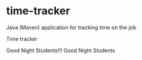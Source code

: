 # time-tracker
Java (Maven) application for tracking time on the job

Time tracker

Good Night Students!!!
Good Night Students
